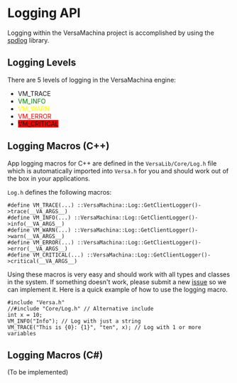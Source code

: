 # Logging API

Logging within the VersaMachina project is accomplished by using the [spdlog](https://github.com/gabime/spdlog) library.

## Logging Levels

There are 5 levels of logging in the VersaMachina engine:

- VM_TRACE
- <span style="color:green">VM_INFO</span>
- <span style="color:yellow">VM_WARN</span>
- <span style="color:red">VM_ERROR</span>
- <span style="background-color:red">VM_CRITICAL</span>

## Logging Macros (C++)

App logging macros for C++ are defined in the `VersaLib/Core/Log.h` file which is automatically imported into `Versa.h` for you and should work out of the box in your applications.

`Log.h` defines the following macros:

```
#define VM_TRACE(...) ::VersaMachina::Log::GetClientLogger()->trace(__VA_ARGS__)
#define VM_INFO(...) ::VersaMachina::Log::GetClientLogger()->info(__VA_ARGS__)
#define VM_WARN(...) ::VersaMachina::Log::GetClientLogger()->warn(__VA_ARGS__)
#define VM_ERROR(...) ::VersaMachina::Log::GetClientLogger()->error(__VA_ARGS__)
#define VM_CRITICAL(...) ::VersaMachina::Log::GetClientLogger()->critical(__VA_ARGS__)
```


Using these macros is very easy and should work with all types and classes in the system. If something doesn't work, please submit a new [issue](github.com/NoahGWood/VersaMachina/issues) so we can implement it. Here is a quick example of how to use the logging macro.

```
#include "Versa.h"
//#include "Core/Log.h" // Alternative include 
int x = 10;
VM_INFO("Info"); // Log with just a string
VM_TRACE("This is {0}: {1}", "ten", x); // Log with 1 or more variables
```



## Logging Macros (C#)

(To be implemented)

